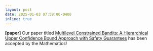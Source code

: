 ```yaml
---
layout: post
date: 2025-01-03 07:59:00-0400
inline: true
---
```

**[paper]** Our paper titled [Multilevel Constrained Bandits: A Hierarchical Upper Confidence Bound Approach with Safety Guarantees](https://www.mdpi.com/2227-7390/13/1/149) has been accepted by the Mathematics! 
